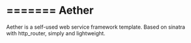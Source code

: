 =======
Aether
======

Aether is a self-used web service framework template. Based on sinatra with http_router, simply and lightweight.
